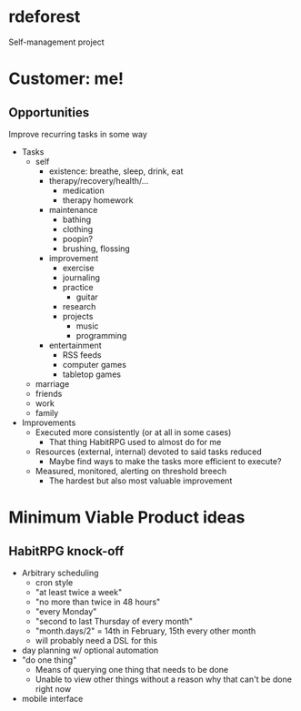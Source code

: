 # rdeforest
Self-management project

# Customer: me!

## Opportunities

Improve recurring tasks in some way

  - Tasks
    - self
      - existence: breathe, sleep, drink, eat
      - therapy/recovery/health/...
        - medication
        - therapy homework
      - maintenance
        - bathing
        - clothing
        - poopin?
        - brushing, flossing
      - improvement
        - exercise
        - journaling
        - practice
          - guitar
        - research
        - projects
          - music
          - programming
      - entertainment
        - RSS feeds
        - computer games
        - tabletop games
    - marriage
    - friends
    - work
    - family
  - Improvements
    - Executed more consistently (or at all in some cases)
      - That thing HabitRPG used to almost do for me
    - Resources (external, internal) devoted to said tasks reduced
      - Maybe find ways to make the tasks more efficient to execute?
    - Measured, monitored, alerting on threshold breech
      - The hardest but also most valuable improvement

# Minimum Viable Product ideas

## HabitRPG knock-off

  - Arbitrary scheduling
    - cron style
    - "at least twice a week"
    - "no more than twice in 48 hours"
    - "every Monday"
    - "second to last Thursday of every month"
    - "month.days/2" = 14th in February, 15th every other month
    - will probably need a DSL for this
  - day planning w/ optional automation
  - "do one thing"
    - Means of querying one thing that needs to be done
    - Unable to view other things without a reason why that can't be done right now
  - mobile interface
